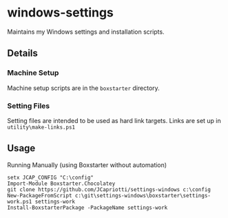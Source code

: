 windows-settings
================

Maintains my Windows settings and installation scripts.

Details
-------

### Machine Setup

Machine setup scripts are in the `boxstarter` directory.

### Setting Files

Setting files are intended to be used as hard link targets. Links are set up in `utility\make-links.ps1`

Usage
-----

Running Manually (using Boxstarter without automation)

    setx JCAP_CONFIG "C:\config"
    Import-Module Boxstarter.Chocolatey
    git clone https://github.com/JCapriotti/settings-windows c:\config
    New-PackageFromScript c:\git\settings-windows\boxstarter\settings-work.ps1 settings-work
    Install-BoxstarterPackage -PackageName settings-work
